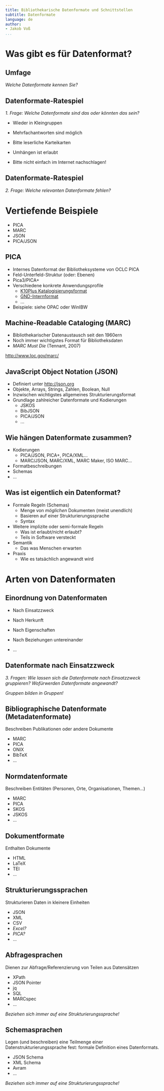 ```yaml
---
title: Bibliothekarische Datenformate und Schnittstellen
subtitle: Datenformate
language: de
author:
- Jakob Voß
...
```


# Was gibt es für Datenformat?

## Umfage

*Welche Datenformate kennen Sie?*

## Datenformate-Ratespiel

*1. Frage: Welche Datenformate sind das oder könnten das sein?*

* Wieder in Kleingruppen

* Mehrfachantworten sind möglich

* Bitte leserliche Karteikarten

* Umhängen ist erlaubt

* Bitte nicht einfach im Internet nachschlagen!

## Datenformate-Ratespiel

*2. Frage: Welche relevanten Datenformate fehlen?*

# Vertiefende Beispiele

* PICA
* MARC
* JSON
* PICA/JSON

## PICA

* Internes Datenformat der Bibliotheksysteme von OCLC PICA
* Feld-Unterfeld-Struktur (oder: Ebenen)
* Pica3/PICA+
* Verschiedene konkrete Anwendungsprofile
    * [K10Plus Katalogisierungsformat](http://format.gbv.de/pica/k10plus)
    * [GND-Internformat](http://format.gbv.de/pica/gnd)
    * ...
* Beispiele: siehe OPAC oder WinIBW

## Machine-Readable Cataloging (MARC)

* Bibliothekarischer Datenaustausch seit den 1960ern
* Noch immer wichtigstes Format für Bibliotheksdaten
* *MARC Must Die* (Tennant, 2007)

<http://www.loc.gov/marc/>

## JavaScript Object Notation (JSON)

* Definiert unter <http://json.org>
* Objekte, Arrays, Strings, Zahlen, Boolean, Null
* Inzwischen wichtigstes allgemeines Strukturierungsformat
* Grundlage zahlreicher Datenformate und Kodierungen
    * JSKOS
    * BibJSON
    * PICA/JSON
    * ...

## Wie hängen Datenformate zusammen?

* Kodierungen
    * PICA/JSON, PICA+, PICA/XML...
    * MARC/JSON, MARC/XML, MARC Maker, ISO MARC...
* Formatbeschreibungen
* Schemas
* ...

## Was ist eigentlich ein Datenformat?

* Formale Regeln (Schemas)
    * Menge von *möglichen* Dokumenten (meist unendlich)
    * Basieren auf einer Strukturierungssprache
    * Syntax
* Weitere implizite oder semi-formale Regeln
    * Was ist erlaubt/nicht erlaubt?
    * Teils in Software versteckt
* Semantik
    * Das was Menschen erwarten
* Praxis
    * Wie es tatsächlich angewandt wird

# Arten von Datenformaten

## Einordnung von Datenformaten

* Nach Einsatzzweck

* Nach Herkunft

* Nach Eigenschaften

* Nach Beziehungen untereinander

* ...

## Datenformate nach Einsatzzweck

*3. Fragen: Wie lassen sich die Datenformate nach Einsatzzweck gruppieren? Wofürwerden Datenformate angewandt?*

*Gruppen bilden in Gruppen!*

## Bibliographische Datenformate (Metadatenformate)

Beschreiben Publikationen oder andere Dokumente

* MARC
* PICA
* ONIX
* BibTeX
* ...

## Normdatenformate

Beschreiben Entitäten (Personen, Orte, Organisationen, Themen...)

* MARC
* PICA
* SKOS
* JSKOS
* ...

## Dokumentformate

Enthalten Dokumente

* HTML
* LaTeX
* TEI
* ...

## Strukturierungssprachen

Strukturieren Daten in kleinere Einheiten

* JSON
* XML
* CSV
* *Excel?*
* *PICA?*
* ...

## Abfragesprachen

Dienen zur Abfrage/Referenzierung von Teilen aus Datensätzen

* XPath
* JSON Pointer
* jq
* SQL
* MARCspec
* ...

*Beziehen sich immer auf eine Strukturierungssprache!*

## Schemasprachen

Legen (und beschreiben) eine Teilmenge einer Datenstrukturierungssprache fest: formale Definition eines Datenformats.

* JSON Schema
* XML Schema
* Avram
* ...

*Beziehen sich immer auf eine Strukturierungssprache!*
